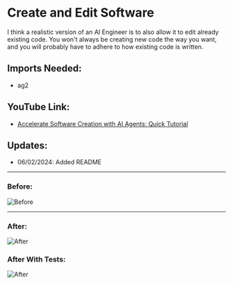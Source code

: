 # **Create and Edit Software**
I think a realistic version of an AI Engineer is to also allow it to edit already existing code.  You won't always be creating new code the way you want, and you will probably have to adhere to how existing code is written.

## Imports Needed:
- ag2

## YouTube Link:
- [Accelerate Software Creation with AI Agents: Quick Tutorial](https://youtu.be/tT-I0ImNcQ0)

## Updates:
- 06/02/2024: Added README

---

### Before:
![Before](../repo_images/edit_software_before.png)

---

### After:
![After](../repo_images/edit_software_after.png)

### After With Tests:
![After](../repo_images/edit_software_after_tests.png)

